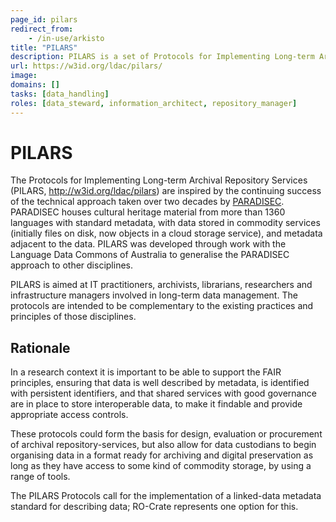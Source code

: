 ```yaml
---
page_id: pilars
redirect_from:
    - /in-use/arkisto
title: "PILARS"
description: PILARS is a set of Protocols for Implementing Long-term Archival Repository Services
url: https://w3id.org/ldac/pilars/
image: 
domains: []
tasks: [data_handling]
roles: [data_steward, information_architect, repository_manager]
---
```


# PILARS

The Protocols for Implementing Long-term Archival Repository Services (PILARS, <http://w3id.org/ldac/pilars>) are inspired by the continuing success of the technical approach taken over two decades by [PARADISEC](paradisec). PARADISEC houses cultural heritage material from more than 1360 languages with standard metadata, with data stored in commodity services (initially files on disk, now objects in a cloud storage service), and metadata adjacent to the data. PILARS was developed through work with the Language Data Commons of Australia to generalise the PARADISEC approach to other disciplines.

PILARS is aimed at IT practitioners, archivists, librarians, researchers and infrastructure managers involved in long-term data management. The protocols are intended to be complementary to the existing practices and principles of those disciplines.

## Rationale

In a research context it is important to be able to support the FAIR principles, ensuring that data is well described by metadata, is identified with persistent identifiers, and that shared services with good governance are in place to store interoperable data, to make it findable and provide appropriate access controls. 

These protocols could form the basis for design, evaluation or procurement of archival repository-services, but also allow for data custodians to begin organising data in a format ready for archiving and digital preservation as long as they have access to some kind of commodity storage, by using a range of tools.

The PILARS Protocols call for the implementation of a linked-data metadata standard for describing data; RO-Crate represents one option for this.
